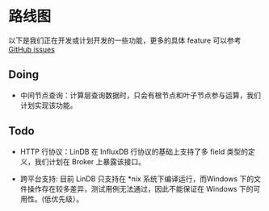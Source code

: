 # 路线图

以下是我们正在开发或计划开发的一些功能，更多的具体 feature 可以参考 [GitHub issues](https://github.com/lindb/lindb/issues)

## Doing 
+ 中间节点查询：计算层查询数据时，只会有根节点和叶子节点参与运算，我们计划实现该功能。


## Todo

+ HTTP 行协议：LinDB 在 InfluxDB 行协议的基础上支持了多 field 类型的定义，我们计划在 Broker 上暴露该接口。

+ 跨平台支持: 目前 LinDB 只支持在 *nix 系统下编译运行，而Windows 下的文件操作存在较多差异，测试用例无法通过，因此不能保证在 Windows 下的可用性。(低优先级）。
